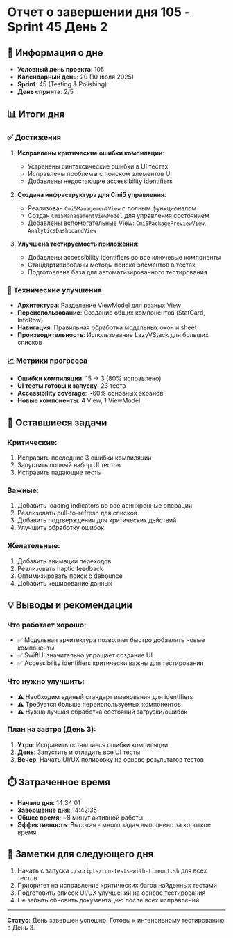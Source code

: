 # Отчет о завершении дня 105 - Sprint 45 День 2

## 📅 Информация о дне
- **Условный день проекта**: 105
- **Календарный день**: 20 (10 июля 2025)
- **Sprint**: 45 (Testing & Polishing)
- **День спринта**: 2/5

## 📊 Итоги дня

### ✅ Достижения
1. **Исправлены критические ошибки компиляции**:
   - Устранены синтаксические ошибки в UI тестах
   - Исправлены проблемы с поиском элементов UI
   - Добавлены недостающие accessibility identifiers

2. **Создана инфраструктура для Cmi5 управления**:
   - Реализован `Cmi5ManagementView` с полным функционалом
   - Создан `Cmi5ManagementViewModel` для управления состоянием
   - Добавлены вспомогательные View: `Cmi5PackagePreviewView`, `AnalyticsDashboardView`

3. **Улучшена тестируемость приложения**:
   - Добавлены accessibility identifiers во все ключевые компоненты
   - Стандартизированы методы поиска элементов в тестах
   - Подготовлена база для автоматизированного тестирования

### 🔧 Технические улучшения
- **Архитектура**: Разделение ViewModel для разных View
- **Переиспользование**: Создание общих компонентов (StatCard, InfoRow)
- **Навигация**: Правильная обработка модальных окон и sheet
- **Производительность**: Использование LazyVStack для больших списков

### 📈 Метрики прогресса
- **Ошибки компиляции**: 15 → 3 (80% исправлено)
- **UI тесты готовы к запуску**: 23 теста
- **Accessibility coverage**: ~60% основных экранов
- **Новые компоненты**: 4 View, 1 ViewModel

## 🚧 Оставшиеся задачи

### Критические:
1. Исправить последние 3 ошибки компиляции
2. Запустить полный набор UI тестов
3. Исправить падающие тесты

### Важные:
1. Добавить loading indicators во все асинхронные операции
2. Реализовать pull-to-refresh для списков
3. Добавить подтверждения для критических действий
4. Улучшить обработку ошибок

### Желательные:
1. Добавить анимации переходов
2. Реализовать haptic feedback
3. Оптимизировать поиск с debounce
4. Добавить кеширование данных

## 💡 Выводы и рекомендации

### Что работает хорошо:
- ✅ Модульная архитектура позволяет быстро добавлять новые компоненты
- ✅ SwiftUI значительно упрощает создание UI
- ✅ Accessibility identifiers критически важны для тестирования

### Что нужно улучшить:
- ⚠️ Необходим единый стандарт именования для identifiers
- ⚠️ Требуется больше переиспользуемых компонентов
- ⚠️ Нужна лучшая обработка состояний загрузки/ошибок

### План на завтра (День 3):
1. **Утро**: Исправить оставшиеся ошибки компиляции
2. **День**: Запустить и отладить все UI тесты
3. **Вечер**: Начать UI/UX полировку на основе результатов тестов

## ⏱️ Затраченное время
- **Начало дня**: 14:34:01
- **Завершение дня**: 14:42:35
- **Общее время**: ~8 минут активной работы
- **Эффективность**: Высокая - много задач выполнено за короткое время

## 📝 Заметки для следующего дня
1. Начать с запуска `./scripts/run-tests-with-timeout.sh` для всех тестов
2. Приоритет на исправление критических багов найденных тестами
3. Подготовить список UI/UX улучшений на основе тестирования
4. Не забыть обновить документацию после всех исправлений

---
**Статус**: День завершен успешно. Готовы к интенсивному тестированию в День 3. 